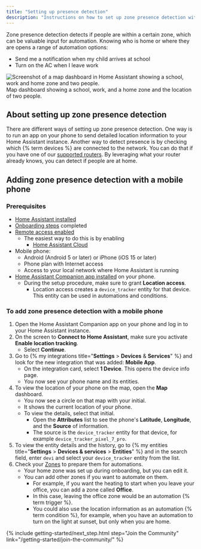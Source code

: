 ```yaml
---
title: "Setting up presence detection"
description: "Instructions on how to set up zone presence detection within Home Assistant."
---
```


Zone presence detection detects if people are within a certain zone, which can be valuable input for automation. Knowing who is home or where they are opens a range of automation options:

- Send me a notification when my child arrives at school
- Turn on the AC when I leave work

<p class='img'>
    <img src="/images/screenshots/map.png" alt="Screenshot of a map dashboard in Home Assistant showing a school, work and home zone and two people."/>
    Map dashboard showing a school, work, and a home zone and the location of two people.
</p>

## About setting up zone presence detection

There are different ways of setting up zone presence detection. One way is to run an app on your phone to send detailed location information to your Home Assistant instance. Another way to detect presence is by checking which {% term devices %} are connected to the network. You can do that if you have one of our [supported routers][routers]. By leveraging what your router already knows, you can detect if people are at home.

## Adding zone presence detection with a mobile phone

### Prerequisites

- [Home Assistant installed](/installation/)
- [Onboarding steps](/getting-started/onboarding/) completed
- [Remote access enabled](https://www.home-assistant.io/docs/configuration/remote/)
  - The easiest way to do this is by enabling
    - [Home Assistant Cloud](https://nabucasa.com/config/)
- Mobile phone:
  - Android (Android 5 or later) or iPhone (iOS 15 or later)
  - Phone plan with Internet access
  - Access to your local network where Home Assistant is running
- [Home Assistant Companion app installed](https://companion.home-assistant.io/docs/getting_started/) on your phone.
  - During the setup procedure, make sure to grant **Location access**.
    - Location access creates a `device_tracker` entity for that device. This entity can be used in automations and conditions.

### To add zone presence detection with a mobile phone

1. Open the Home Assistant Companion app on your phone and log in to your Home Assistant instance.
2. On the screen to **Connect to Home Assistant**, make sure you activate **Enable location tracking**.
   - Select **Continue**.
3. Go to {% my integrations title="**Settings** > **Devices** & **Services**" %} and look for the new integration that was added: **Mobile App**.
   - On the integration card, select **1 Device**. This opens the device info page.
   - You now see your phone name and its entities.
4. To view the location of your phone on the map, open the **Map** dashboard.
   - You now see a circle on that map with your initial.
   - It shows the current location of your phone.
   - To view the details, select that initial.
     - Open the **Attributes** list to see the phone's **Latitude**, **Longitude**, and the **Source** of information.
     - The source is the `device_tracker` entity for that device, for example `device_tracker_pixel_7_pro`.
5. To view the entity details and the history, go to {% my entities title="**Settings** > **Devices & services** > **Entities**" %} and in the search field, enter `devi` and select your `device_tracker` entity from the list.
6. Check your [Zones](/integrations/zone/) to prepare them for automations.
   - Your home zone was set up during onboarding, but you can edit it.
   - You can add other zones if you want to automate on them.
     - For example, if you want the heating to start when you leave your office, you can add a zone called **Office**.
     - In this case, leaving the office zone would be an automation {% term trigger %}.
     - You could also use the location information as an automation {% term condition %}, for example, when you have an automation to turn on the light at sunset, but only when you are home.


[routers]: /integrations/#presence-detection
[nmap]: /integrations/nmap_tracker
[ha-bluetooth]: /integrations/bluetooth_tracker
[ha-bluetooth-le]: /integrations/bluetooth_le_tracker
[ha-locative]: /integrations/locative
[ha-gpslogger]: /integrations/gpslogger
[ha-presence]: /integrations/#presence-detection
[mqtt-self]: /integrations/mqtt/#run-your-own
[mqtt-cloud]: /integrations/mqtt/#cloudmqtt
[zone]: /integrations/zone/
[trigger]: /getting-started/automation-trigger/#zone-trigger
[condition]: /getting-started/automation-condition/#zone-condition
[companion]: https://companion.home-assistant.io/

{% include getting-started/next_step.html step="Join the Community" link="/getting-started/join-the-community/" %}
